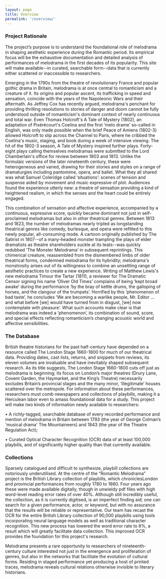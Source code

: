 ```yaml
---
layout: page
title: Overview
permalink: '/overview/'
---
```


### Project Rationale ###

The project’s purpose is to understand the foundational role of melodrama in shaping aesthetic experience during the Romantic period. Its empirical focus will be the exhaustive documentation and detailed analysis of performances of melodrama in the first decades of its popularity. This site will make available--in curated, searchable form--data that is currently either
scattered or inaccessible to researchers.

Emerging in the 1790s from the theatre of revolutionary France and popular gothic drama in Britain, melodrama is at once central to romanticism and a creature of it. Its origins and popular ascent, its trafficking in speed and sensation, coincide with the years of the Napoleonic Wars and their aftermath. As Jeffrey Cox has recently argued, melodrama's penchant for providing thrilling resolutions to stories of danger and doom cannot be fully understood outside of romanticism's dominant context of nearly continuous and total war. Even Thomas Holcroft's A Tale of Mystery (1802), an adaptation of Pixérécourt's Coelina and the first ‘melo drame’ so-called in English, was only made possible when the brief Peace of Amiens (1802-3) allowed Holcroft to slip across the Channel to Paris, where he cribbed the Coelina's music, staging, and book during a week of intensive viewing. The hit of the 1802-3 season, A Tale of Mystery inspired further plays. Forty-eight plays calling themselves melodramas were submitted to the Lord Chamberlain's office for review between 1803 and 1813. Unlike the formulaic versions of the later nineteenth century, these were heterogeneous and varied, drawing for their stories and styles on a range of dramaturgies including pantomime, opera, and ballet. What they all shared was what Samuel Coleridge called ‘situations’: scenes of tension and suspense aided by movement and music expressive of plot. Audiences found the experience utterly new: a theatre of sensation providing a kind of heightened realism, in which the senses and the heart could be entirely engaged. 

This combination of sensation and affective experience, accompanied by a continuous, expressive score, quickly became dominant not just in self-proclaimed melodramas but also in other theatrical genres. Between 1813 and 1823, the number of melodramas nearly tripled as longstanding theatrical genres like comedy, burlesque, and opera were refitted to this newly popular, all-consuming mode. A cartoon originally published by The Satirist in 1807--of a many-headed monster trampling the plays of elder dramatists as theatre shareholders suckle at its teats--was quickly redubbed ‘The Monster Melodrama’ in subsequent reprintings. This chimerical creature, reassembled from the dismembered limbs of older theatrical forms, condemned melodrama for its hybridity; melodrama's monstrosity arises out of its willingness to combine an unsettling range of aesthetic practices to create a new experience. Writing of Matthew Lewis's new melodrama Timour the Tartar (1811), a reviewer for The Dramatic Censor signing his name ‘Oliver Old Times’ complains of being ‘kept broad awake’ during the performance ‘by the bray of kettle drums, the galloping of horses, and the clangour of the trumpets’. Horrified by this ‘phenomenon of bad taste’, he concludes ‘We are becoming a warlike people, Mr. Editor ... and what before [we] would have turned from in disgust, [we] now contemplate with pleasure’. What such accounts make clear is that melodrama was
indeed a ‘phenomenon’, its combination of sound, score, and special effects reflecting romanticism’s changing acoustic world and affective sensibilities. 

### The Database ###

British theatre historians for the past half-century have depended on a resource called The London Stage 1660-1800 for much of our theatrical data. Providing dates, cast lists, returns, and snippets from reviews, its eleven volumes are invaluable and have inevitably shaped subsequent research. As its title suggests, The London Stage 1660-1800 cuts off just as melodrama is beginning; its focus on London’s major theatres (Drury Lane, Covent Garden, the Haymarket, and the King’s Theatre) necessarily excludes Britain’s provincial stages and the many minor, ‘illegitimate’ houses scattered over the metropole. For information about these
performances, researchers must comb newspapers and collections of playbills, making it a Herculean labor even to amass foundational data for a study. This project will make two kinds of information newly available to researchers:

• A richly-tagged, searchable database of every recorded performance and mention of melodrama in Britain between 1793 (the year of George Colman’s 'musical drama' The Mountaineers) and 1843 (the year of the Theatre Regulation Act);

• Curated Optical Character Recognition (OCR) data of at least 100,000 playbills, and of significantly higher quality than that currently available.

### Collections ###

Sparsely catalogued and difficult to synthesize, playbill collections are notoriously underutilised. At the centre of the “Romantic Melodrama” project is the British Library collection of playbills, which chroniclesLondon and provincial performances from roughly 1780 to 1860. Four years ago these were made available digitally, though in unwieldy pdf files with high word-level reading error rates of over 40%. Although still incredibly useful, the collection, as it is currently digitised, is an imperfect finding aid; one can search for a given performance, actor, or keyword, but with no assurance that the results will be reliable or representative. Our team has recast the OCR for the entire British Library collection of 90,000 playbills using tools incorporating neural language models as well as traditional character recognition. This new process has lowered the word error rate to 8%, a result which will greatly facilitate data collection. This improved OCR provides the foundation for this project's research.

Melodrama presents a rare opportunity to researchers of nineteenth-century culture interested not just in the emergence and proliferation of genres, but also in the networks that facilitate the evolution of cultural forms. Residing in staged performance yet producing a host of printed traces, melodrama reveals cultural relations otherwise invisible to literary historians. 

